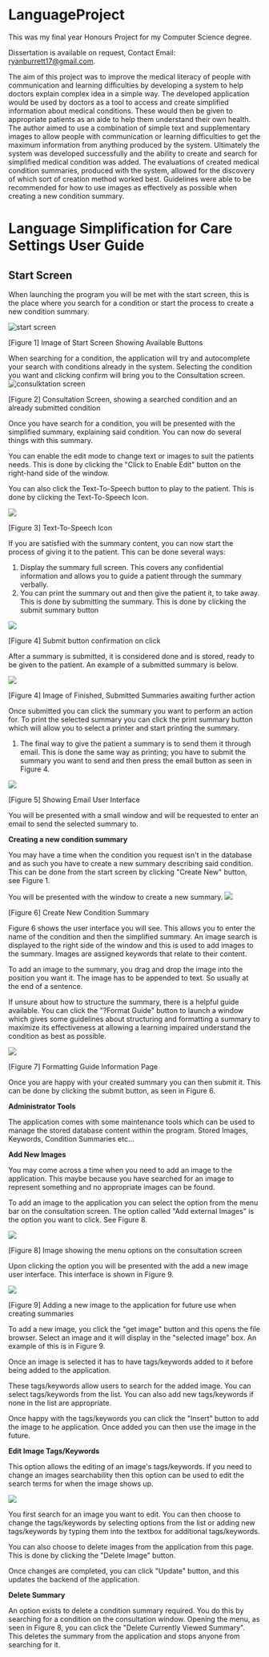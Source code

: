 # LanguageProject

This was my final year Honours Project for my Computer Science degree. 

Dissertation is available on request, Contact Email: ryanburrett17@gmail.com.

The aim of this project was to improve the medical literacy of people with communication and learning difficulties by developing a system to help doctors explain complex idea in a simple way. The developed application would be used by doctors as a tool to access and create simplified information about medical conditions. These would then be given to appropriate patients as an aide to help them understand their own health. The author aimed to use a combination of simple text and supplementary images to allow people with communication or learning difficulties to get the maximum information from anything produced by the system. Ultimately the system was developed successfully and the ability to create and search for simplified medical condition was added. The evaluations of created medical condition summaries, produced with the system, allowed for the discovery of which sort of creation method worked best. Guidelines were able to be recommended for how to use images as effectively as possible when creating a new condition summary. 



# Language Simplification for Care Settings User Guide

## Start Screen

When launching the program you will be met with the start screen, this is the place where you search for a condition or start the process to create a new condition summary.

![start screen](https://user-images.githubusercontent.com/35525550/82749221-854d0680-9d9f-11ea-89f2-32d71b0513be.png)

[Figure 1] Image of Start Screen Showing Available Buttons

When searching for a condition, the application will try and autocomplete your search with conditions already in the system. Selecting the condition you want and clicking confirm will bring you to the Consultation screen. ![consulktation screen](https://user-images.githubusercontent.com/35525550/82749270-eb398e00-9d9f-11ea-8c4a-a8564ed38dbd.png)

[Figure 2] Consultation Screen, showing a searched condition and an already submitted condition

Once you have search for a condition, you will be presented with the simplified summary, explaining said condition. You can now do several things with this summary.

You can enable the edit mode to change text or images to suit the patients needs. This is done by clicking the &quot;Click to Enable Edit&quot; button on the right-hand side of the window.

You can also click the Text-To-Speech button to play to the patient. This is done by clicking the Text-To-Speech Icon.

![](RackMultipart20200524-4-3v6jws_html_34e5f441603e4.png)

[Figure 3] Text-To-Speech Icon

If you are satisfied with the summary content, you can now start the process of giving it to the patient. This can be done several ways:

1. Display the summary full screen. This covers any confidential information and allows you to guide a patient through the summary verbally.
2. You can print the summary out and then give the patient it, to take away. This is done by submitting the summary. This is done by clicking the submit summary button

![](RackMultipart20200524-4-3v6jws_html_9c8463554811a390.png)

[Figure 4] Submit button confirmation on click

After a summary is submitted, it is considered done and is stored, ready to be given to the patient. An example of a submitted summary is below.

![](RackMultipart20200524-4-3v6jws_html_9faaba4d572fb152.png)

[Figure 4] Image of Finished, Submitted Summaries awaiting further action

Once submitted you can click the summary you want to perform an action for. To print the selected summary you can click the print summary button which will allow you to select a printer and start printing the summary.

1. The final way to give the patient a summary is to send them it through email. This is done the same way as printing; you have to submit the summary you want to send and then press the email button as seen in Figure 4.

![](RackMultipart20200524-4-3v6jws_html_d739d804e698a505.png)

[Figure 5] Showing Email User Interface

You will be presented with a small window and will be requested to enter an email to send the selected summary to.

**Creating a new condition summary**

You may have a time when the condition you request isn&#39;t in the database and as such you have to create a new summary describing said condition. This can be done from the start screen by clicking &quot;Create New&quot; button, see Figure 1.

You will be presented with the window to create a new summary. ![](RackMultipart20200524-4-3v6jws_html_840347d19810895f.png)

[Figure 6] Create New Condition Summary

Figure 6 shows the user interface you will see. This allows you to enter the name of the condition and then the simplified summary. An image search is displayed to the right side of the window and this is used to add images to the summary. Images are assigned keywords that relate to their content.

To add an image to the summary, you drag and drop the image into the position you want it. The image has to be appended to text. So usually at the end of a sentence.

If unsure about how to structure the summary, there is a helpful guide available. You can click the &quot;?Format Guide&quot; button to launch a window which gives some guidelines about structuring and formatting a summary to maximize its effectiveness at allowing a learning impaired understand the condition as best as possible.

![](RackMultipart20200524-4-3v6jws_html_382ffc52822a977d.png)

[Figure 7] Formatting Guide Information Page

Once you are happy with your created summary you can then submit it. This can be done by clicking the submit button, as seen in Figure 6.

**Administrator Tools**

The application comes with some maintenance tools which can be used to manage the stored database content within the program. Stored Images, Keywords, Condition Summaries etc…

**Add New Images**

You may come across a time when you need to add an image to the application. This maybe because you have searched for an image to represent something and no appropriate images can be found.

To add an image to the application you can select the option from the menu bar on the consultation screen. The option called &quot;Add external Images&quot; is the option you want to click. See Figure 8.

![](RackMultipart20200524-4-3v6jws_html_39e9f3770d67fb5.png)

[Figure 8] Image showing the menu options on the consultation screen

Upon clicking the option you will be presented with the add a new image user interface. This interface is shown in Figure 9.

![](RackMultipart20200524-4-3v6jws_html_71f2b2295ee4a0cf.png)

[Figure 9] Adding a new image to the application for future use when creating summaries

To add a new image, you click the &quot;get image&quot; button and this opens the file browser. Select an image and it will display in the &quot;selected image&quot; box. An example of this is in Figure 9.

Once an image is selected it has to have tags/keywords added to it before being added to the application.

These tags/keywords allow users to search for the added image. You can select tags/keywords from the list. You can also add new tags/keywords if none in the list are appropriate.

Once happy with the tags/keywords you can click the &quot;Insert&quot; button to add the image to he application. Once added you can then use the image in the future.

**Edit Image Tags/Keywords**

This option allows the editing of an image&#39;s tags/keywords. If you need to change an images searchability then this option can be used to edit the search terms for when the image shows up.

![](RackMultipart20200524-4-3v6jws_html_24120c6beed2cc61.png)

You first search for an image you want to edit. You can then choose to change the tags/keywords by selecting options from the list or adding new tags/keywords by typing them into the textbox for additional tags/keywords.

You can also choose to delete images from the application from this page. This is done by clicking the &quot;Delete Image&quot; button.

Once changes are completed, you can click &quot;Update&quot; button, and this updates the backend of the application.

**Delete Summary**

An option exists to delete a condition summary required. You do this by searching for a condition on the consultation window. Opening the menu, as seen in Figure 8, you can click the &quot;Delete Currently Viewed Summary&quot;. This deletes the summary from the application and stops anyone from searching for it.
